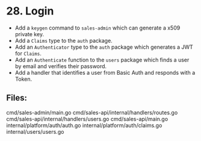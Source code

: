 # 28. Login

- Add a `keygen` command to `sales-admin` which can generate a x509 private key.
- Add a `Claims` type to the `auth` package.
- Add an `Authenticator` type to the `auth` package which generates a JWT for `Claims`.
- Add an `Authenticate` function to the `users` package which finds a user by email and verifies their password.
- Add a handler that identifies a user from Basic Auth and responds with a Token.


## Files:

 cmd/sales-admin/main.go
 cmd/sales-api/internal/handlers/routes.go
 cmd/sales-api/internal/handlers/users.go
 cmd/sales-api/main.go
 internal/platform/auth/auth.go
 internal/platform/auth/claims.go
 internal/users/users.go
